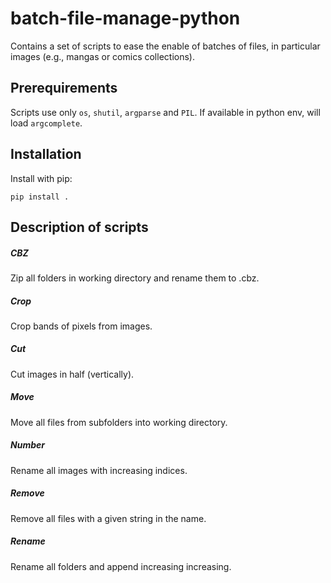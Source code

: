 # batch-file-manage-python

Contains a set of scripts to ease the enable of batches of files, in particular images (e.g., mangas or comics collections).

## Prerequirements

Scripts use only `os`, `shutil`, `argparse` and `PIL`.
If available in python env, will load `argcomplete`.


## Installation

Install with pip:
```
pip install .
```

## Description of scripts

##### CBZ

Zip all folders in working directory and rename them to .cbz.

##### Crop

Crop bands of pixels from images.

##### Cut

Cut images in half (vertically).

##### Move

Move all files from subfolders into working directory.

##### Number

Rename all images with increasing indices.

##### Remove

Remove all files with a given string in the name.

##### Rename

Rename all folders and append increasing increasing.

